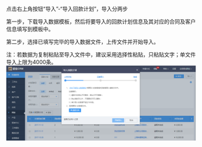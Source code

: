 点击右上角按钮“导入”-“导入回款计划”，导入分两步

第一步，下载导入数据模板，然后将要导入的回款计划信息及其对应的合同及客户信息填写到模板中。

第二步，选择已填写完毕的导入数据文件，上传文件并开始导入。

注：若数据为复制粘贴至导入文件中，建议采用选择性粘贴，只粘贴文字；单文件导入上限为4000条。![](/assets/70)

